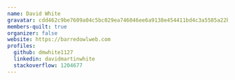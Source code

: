 ```yaml
---
name: David White
gravatar: cdd462c9be7609a04c5bc029ea746046ee6a9138e454411bd4c3a5585a22be3d
members-quilt: true
organizer: false
website: https://barredowlweb.com
profiles: 
  github: dmwhite1127
  linkedin: davidmartinwhite
  stackoverflow: 1204677 
---
```

